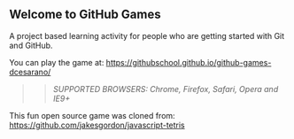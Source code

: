 ## Welcome to GitHub Games

A project based learning activity for people who are getting started with Git and GitHub.

You can play the game at: https://githubschool.github.io/github-games-dcesarano/

>> _*SUPPORTED BROWSERS*: Chrome, Firefox, Safari, Opera and IE9+_

This fun open source game was cloned from: https://github.com/jakesgordon/javascript-tetris
